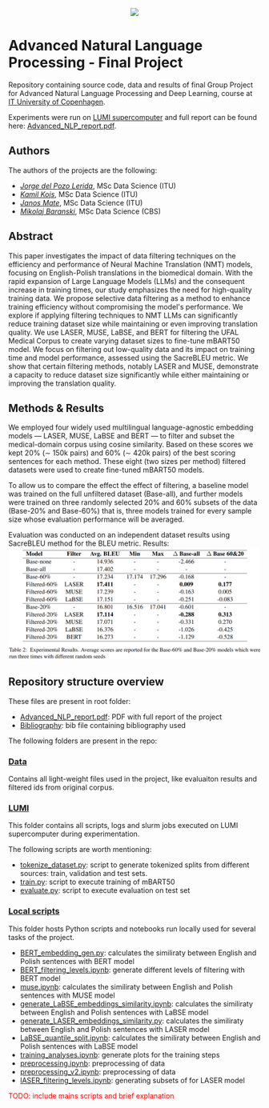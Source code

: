 <p align="center">
    <img src="https://itu.dk/svg/itu/logo_dk.svg">
</p>

# Advanced Natural Language Processing - Final Project

Repository containing source code, data and results of final Group Project for Advanced Natural Language Processing and Deep Learning, course at [IT University of Copenhagen](https://en.itu.dk/).

Experiments were run on [LUMI supercomputer](https://www.lumi-supercomputer.eu/about-lumi/) and full report 
can be found here: [Advanced_NLP_report.pdf](Advanced_NLP_report.pdf).

## Authors
The authors of the projects are the following:
- [*Jorge del Pozo Lerida*](https://github.com/jorgedelpozolerida), MSc Data Science (ITU)
- [*Kamil Kojs*](https://github.com/KamilKojs), MSc Data Science (ITU)
- [*Janos Mate*](https://github.com/matejanos), MSc Data Science (ITU)
- [*Mikolaj Baranski*](https://github.com/MikolajBaranski), MSc Data Science (CBS)



## Abstract
This paper investigates the impact of data filtering techniques on the efficiency and performance of Neural Machine Translation (NMT) models, focusing on English-Polish translations in the biomedical domain. With the rapid expansion of Large Language Models (LLMs) and the consequent increase in training times, our study emphasizes the need for high-quality training data. We propose selective data filtering as a method to enhance training efficiency without compromising the model's performance. We explore if applying filtering techniques to NMT LLMs can significantly reduce training dataset size while maintaining or even improving translation quality. We use LASER, MUSE, LaBSE, and BERT for filtering the UFAL Medical Corpus to create varying dataset sizes to fine-tune mBART50 model. We focus on filtering out low-quality data and its impact on training time and model performance, assessed using the SacreBLEU metric. We show that certain filtering methods, notably LASER and MUSE, demonstrate a capacity to reduce dataset size significantly while either maintaining or improving the translation quality.

## Methods & Results
We employed four widely used multilingual language-agnostic embedding models — LASER, MUSE, LaBSE and BERT —  to filter and subset the medical-domain corpus using cosine similarity.  Based on these scores we kept 20\% ($\sim$ 150k pairs) and 60\% ($\sim$ 420k pairs) of the best scoring sentences for each method. These eight (two sizes per method) filtered datasets were used to create fine-tuned mBART50 models.

To allow us to compare the effect the effect of filtering, a baseline model was trained on the full unfiltered dataset (Base-all), and further models were trained on three randomly selected 20\% and 60\% subsets of the data (Base-20\% and Base-60\%) that is, three models trained for every sample size whose evaluation performance will be averaged.


Evaluation was conducted on an independent dataset results using SacreBLEU method for the BLEU metric. Results:
![](results_table.png)

## Repository structure overview

These files are present in root folder:
* [Advanced_NLP_report.pdf](Advanced_NLP_report.pdf): PDF with full report of the project
* [Bibliography](bibliography.bib): bib file containing bibliography used

The following folders are present in the repo:

### [Data](data/)
Contains all light-weight files used in the project, like evaluaiton results and filtered ids
from original corpus.

### [LUMI](LUMI/)
This folder contains all scripts, logs and slurm jobs executed on LUMI supercomputer 
during experimentation. 

The following scripts are worth mentioning:
* [tokenize_dataset.py](LUMI/src/tokenize_dataset.py): script to generate tokenized splits from different sources: train, validation and test sets.
* [train.py](LUMI/src/train.py): script to execute training of mBART50
* [evaluate.py](LUMI/src/evaluate.py): script to execute evaluation on test set


### [Local scripts](src/)
This folder hosts Python scripts and notebooks run locally used for several tasks
of the project.
* [BERT_embedding_gen.py](src/BERT_embedding_gen.py): calculates the similiraty between English and Polish sentences with BERT model
* [BERT_filtering_levels.ipynb](src/BERT_filtering_levels.ipynb): generate different levels of filtering with BERT model
* [muse.ipynb](src/muse.ipynb): calculates the similiraty between English and Polish sentences with MUSE model
* [generate_LaBSE_embeddings_similarity.ipynb](src/generate_LaBSE_embeddings_similarity.ipynb): calculates the similiraty between English and Polish sentences with LaBSE model
* [generate_LASER_embeddings_similarity.py](src/generate_LASER_embeddings_similarity.ipynb): calculates the similiraty between English and Polish sentences with LASER model
* [LaBSE_quantile_split.ipynb](src/LaBSE_quantile_split.ipynb): calculates the similiraty between English and Polish sentences with LaBSE model
* [training_analyses.ipynb](src/training_analyses.ipynb): generate plots for the training steps
* [preprocessing.ipynb](src/preprocessing.ipynb): preprocessing of data
* [preprocessing_v2.ipynb](src/preprocessing_v2.ipynb): preprocessing of data
* [lASER_filtering_levels.ipynb](src/lASER_filtering_levels.ipynb): generating subsets of for LASER model

<span style="color: red;">TODO: include mains scripts and brief explanation  </span>

